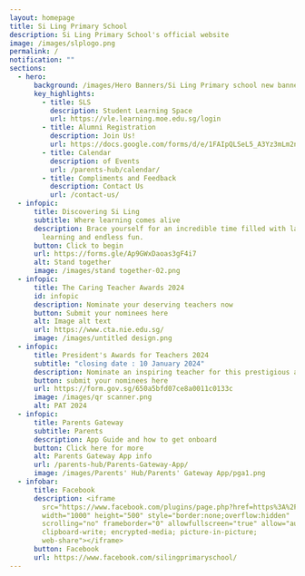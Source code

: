 ```yaml
---
layout: homepage
title: Si Ling Primary School
description: Si Ling Primary School's official website
image: /images/slplogo.png
permalink: /
notification: ""
sections:
  - hero:
      background: /images/Hero Banners/Si Ling Primary school new banner- Sample  (2).svg
      key_highlights:
        - title: SLS
          description: Student Learning Space
          url: https://vle.learning.moe.edu.sg/login
        - title: Alumni Registration
          description: Join Us!
          url: https://docs.google.com/forms/d/e/1FAIpQLSeL5_A3Yz3mLm2nzaSzjzef-vx1b0bn_hs8i8CMZVKPoPrsNA/viewform
        - title: Calendar
          description: of Events
          url: /parents-hub/calendar/
        - title: Compliments and Feedback
          description: Contact Us
          url: /contact-us/
  - infopic:
      title: Discovering Si Ling
      subtitle: Where learning comes alive
      description: Brace yourself for an incredible time filled with laughter,
        learning and endless fun.
      button: Click to begin
      url: https://forms.gle/Ap9GWxDaoas3gF4i7
      alt: Stand together
      image: /images/stand together-02.png
  - infopic:
      title: The Caring Teacher Awards 2024
      id: infopic
      description: Nominate your deserving teachers now
      button: Submit your nominees here
      alt: Image alt text
      url: https://www.cta.nie.edu.sg/
      image: /images/untitled design.png
  - infopic:
      title: President's Awards for Teachers 2024
      subtitle: "closing date : 10 January 2024"
      description: Nominate an inspiring teacher for this prestigious award
      button: submit your nominees here
      url: https://form.gov.sg/650a5bfd07ce8a0011c0133c
      image: /images/qr scanner.png
      alt: PAT 2024
  - infopic:
      title: Parents Gateway
      subtitle: Parents
      description: App Guide and how to get onboard
      button: Click here for more
      alt: Parents Gateway App info
      url: /parents-hub/Parents-Gateway-App/
      image: /images/Parents' Hub/Parents' Gateway App/pga1.png
  - infobar:
      title: Facebook
      description: <iframe
        src="https://www.facebook.com/plugins/page.php?href=https%3A%2F%2Fwww.facebook.com%2Fsilingprimaryschool%2F&tabs=timeline&width=1000&height=500&small_header=true&adapt_container_width=true&hide_cover=false&show_facepile=true&appId"
        width="1000" height="500" style="border:none;overflow:hidden"
        scrolling="no" frameborder="0" allowfullscreen="true" allow="autoplay;
        clipboard-write; encrypted-media; picture-in-picture;
        web-share"></iframe>
      button: Facebook
      url: https://www.facebook.com/silingprimaryschool/
---
```

